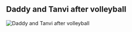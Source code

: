 ## Daddy and Tanvi after volleyball
![Daddy and Tanvi after volleyball](file:///Users/avantiketkar/Downloads/IMG-0181.jpg)
